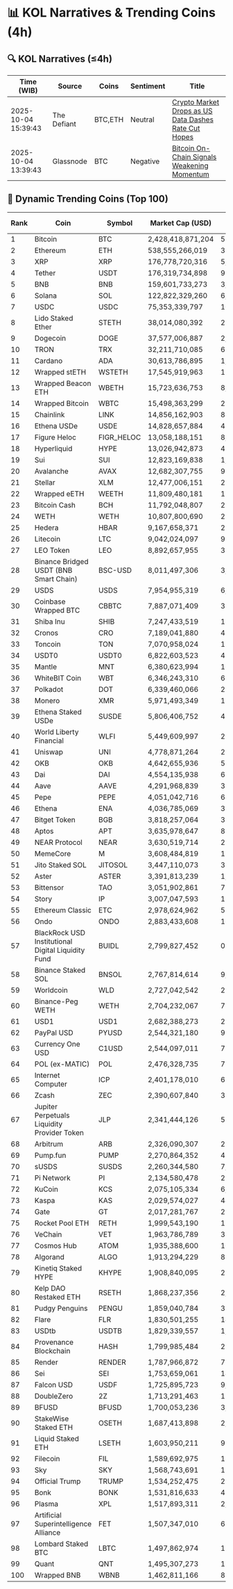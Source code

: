 # 📊 KOL Narratives & Trending Coins (4h)

## 🔍 KOL Narratives (≤4h)

| Time (WIB) | Source | Coins | Sentiment | Title |
|------------|--------|-------|-----------|-------|
| 2025-10-04 15:39:43 | The Defiant | BTC,ETH | Neutral | [Crypto Market Drops as US Data Dashes Rate Cut Hopes](https://thedefiant.io/example1) |
| 2025-10-04 13:39:43 | Glassnode | BTC | Negative | [Bitcoin On-Chain Signals Weakening Momentum](https://glassnode.com/example2) |

## 🚀 Dynamic Trending Coins (Top 100)

| Rank | Coin | Symbol | Market Cap (USD) | 24h Volume (USD) |
|------|------|--------|------------------|------------------|
| 1 | Bitcoin | BTC | 2,428,418,871,204 | 53,414,651,075 |
| 2 | Ethereum | ETH | 538,555,266,019 | 30,372,095,495 |
| 3 | XRP | XRP | 176,778,720,316 | 5,167,539,158 |
| 4 | Tether | USDT | 176,319,734,898 | 98,490,799,938 |
| 5 | BNB | BNB | 159,601,733,273 | 3,501,775,605 |
| 6 | Solana | SOL | 122,822,329,260 | 6,839,984,364 |
| 7 | USDC | USDC | 75,353,339,797 | 10,042,356,709 |
| 8 | Lido Staked Ether | STETH | 38,014,080,392 | 26,204,946 |
| 9 | Dogecoin | DOGE | 37,577,006,887 | 2,635,334,097 |
| 10 | TRON | TRX | 32,211,710,085 | 605,778,716 |
| 11 | Cardano | ADA | 30,613,786,895 | 1,523,193,926 |
| 12 | Wrapped stETH | WSTETH | 17,545,919,963 | 11,616,119 |
| 13 | Wrapped Beacon ETH | WBETH | 15,723,636,753 | 8,885,760 |
| 14 | Wrapped Bitcoin | WBTC | 15,498,363,299 | 273,725,261 |
| 15 | Chainlink | LINK | 14,856,162,903 | 849,100,814 |
| 16 | Ethena USDe | USDE | 14,828,657,884 | 424,715,693 |
| 17 | Figure Heloc | FIGR_HELOC | 13,058,188,151 | 8,519,282 |
| 18 | Hyperliquid | HYPE | 13,026,942,873 | 454,776,487 |
| 19 | Sui | SUI | 12,823,169,838 | 1,046,982,834 |
| 20 | Avalanche | AVAX | 12,682,307,755 | 963,642,122 |
| 21 | Stellar | XLM | 12,477,006,151 | 252,425,690 |
| 22 | Wrapped eETH | WEETH | 11,809,480,181 | 17,313,559 |
| 23 | Bitcoin Cash | BCH | 11,792,048,807 | 280,217,115 |
| 24 | WETH | WETH | 10,807,800,690 | 286,187,801 |
| 25 | Hedera | HBAR | 9,167,658,371 | 233,491,115 |
| 26 | Litecoin | LTC | 9,042,024,097 | 918,045,183 |
| 27 | LEO Token | LEO | 8,892,657,955 | 396,523 |
| 28 | Binance Bridged USDT (BNB Smart Chain) | BSC-USD | 8,011,497,306 | 3,158,180,971 |
| 29 | USDS | USDS | 7,954,955,319 | 6,239,527 |
| 30 | Coinbase Wrapped BTC | CBBTC | 7,887,071,409 | 398,523,724 |
| 31 | Shiba Inu | SHIB | 7,247,433,519 | 187,267,225 |
| 32 | Cronos | CRO | 7,189,041,880 | 45,719,349 |
| 33 | Toncoin | TON | 7,070,958,024 | 157,236,003 |
| 34 | USDT0 | USDT0 | 6,822,603,523 | 499,832,164 |
| 35 | Mantle | MNT | 6,380,623,994 | 166,837,593 |
| 36 | WhiteBIT Coin | WBT | 6,346,243,310 | 63,207,523 |
| 37 | Polkadot | DOT | 6,339,460,066 | 264,301,413 |
| 38 | Monero | XMR | 5,971,493,349 | 179,815,465 |
| 39 | Ethena Staked USDe | SUSDE | 5,806,406,752 | 43,377,304 |
| 40 | World Liberty Financial | WLFI | 5,449,609,997 | 205,520,055 |
| 41 | Uniswap | UNI | 4,778,871,264 | 261,630,921 |
| 42 | OKB | OKB | 4,642,655,936 | 597,442,078 |
| 43 | Dai | DAI | 4,554,135,938 | 67,907,259 |
| 44 | Aave | AAVE | 4,291,968,839 | 362,532,890 |
| 45 | Pepe | PEPE | 4,051,042,716 | 649,539,482 |
| 46 | Ethena | ENA | 4,036,785,069 | 333,669,619 |
| 47 | Bitget Token | BGB | 3,818,257,064 | 326,462,128 |
| 48 | Aptos | APT | 3,635,978,647 | 893,148,115 |
| 49 | NEAR Protocol | NEAR | 3,630,519,714 | 273,337,120 |
| 50 | MemeCore | M | 3,608,484,819 | 15,845,595 |
| 51 | Jito Staked SOL | JITOSOL | 3,447,110,073 | 36,603,721 |
| 52 | Aster | ASTER | 3,391,813,239 | 1,163,107,927 |
| 53 | Bittensor | TAO | 3,051,902,861 | 72,968,084 |
| 54 | Story | IP | 3,007,047,593 | 119,148,660 |
| 55 | Ethereum Classic | ETC | 2,978,624,962 | 59,562,999 |
| 56 | Ondo | ONDO | 2,883,433,608 | 165,112,607 |
| 57 | BlackRock USD Institutional Digital Liquidity Fund | BUIDL | 2,799,827,452 | 0.0 |
| 58 | Binance Staked SOL | BNSOL | 2,767,814,614 | 9,017,429 |
| 59 | Worldcoin | WLD | 2,727,042,542 | 226,610,155 |
| 60 | Binance-Peg WETH | WETH | 2,704,232,067 | 76,121,746 |
| 61 | USD1 | USD1 | 2,682,388,273 | 231,769,896 |
| 62 | PayPal USD | PYUSD | 2,544,321,180 | 95,004,818 |
| 63 | Currency One USD | C1USD | 2,544,097,011 | 79,703 |
| 64 | POL (ex-MATIC) | POL | 2,476,328,735 | 77,014,664 |
| 65 | Internet Computer | ICP | 2,401,178,010 | 62,910,377 |
| 66 | Zcash | ZEC | 2,390,607,840 | 393,887,138 |
| 67 | Jupiter Perpetuals Liquidity Provider Token | JLP | 2,341,444,126 | 51,991,556 |
| 68 | Arbitrum | ARB | 2,326,090,307 | 228,139,075 |
| 69 | Pump.fun | PUMP | 2,270,864,352 | 497,521,719 |
| 70 | sUSDS | SUSDS | 2,260,344,580 | 7,960,567 |
| 71 | Pi Network | PI | 2,134,580,478 | 29,095,718 |
| 72 | KuCoin | KCS | 2,075,105,334 | 6,944,025 |
| 73 | Kaspa | KAS | 2,029,574,027 | 44,412,176 |
| 74 | Gate | GT | 2,017,281,767 | 27,275,360 |
| 75 | Rocket Pool ETH | RETH | 1,999,543,190 | 11,002,695 |
| 76 | VeChain | VET | 1,963,786,789 | 38,448,283 |
| 77 | Cosmos Hub | ATOM | 1,935,388,600 | 101,747,955 |
| 78 | Algorand | ALGO | 1,913,294,229 | 88,292,761 |
| 79 | Kinetiq Staked HYPE | KHYPE | 1,908,840,095 | 28,219,437 |
| 80 | Kelp DAO Restaked ETH | RSETH | 1,868,237,356 | 2,425,751 |
| 81 | Pudgy Penguins | PENGU | 1,859,040,784 | 326,026,852 |
| 82 | Flare | FLR | 1,830,501,255 | 14,554,853 |
| 83 | USDtb | USDTB | 1,829,339,557 | 1,645,893 |
| 84 | Provenance Blockchain | HASH | 1,799,985,484 | 29,957 |
| 85 | Render | RENDER | 1,787,966,872 | 72,994,197 |
| 86 | Sei | SEI | 1,753,659,061 | 147,031,155 |
| 87 | Falcon USD | USDF | 1,725,895,723 | 9,131,893 |
| 88 | DoubleZero | 2Z | 1,713,291,463 | 174,235,267 |
| 89 | BFUSD | BFUSD | 1,700,053,236 | 3,396,360 |
| 90 | StakeWise Staked ETH | OSETH | 1,687,413,898 | 2,987,863 |
| 91 | Liquid Staked ETH | LSETH | 1,603,950,211 | 957,235 |
| 92 | Filecoin | FIL | 1,589,692,975 | 189,410,541 |
| 93 | Sky | SKY | 1,568,743,691 | 17,336,076 |
| 94 | Official Trump | TRUMP | 1,534,252,475 | 264,459,230 |
| 95 | Bonk | BONK | 1,531,816,633 | 490,245,521 |
| 96 | Plasma | XPL | 1,517,893,311 | 2,207,228,375 |
| 97 | Artificial Superintelligence Alliance | FET | 1,507,347,010 | 66,228,348 |
| 98 | Lombard Staked BTC | LBTC | 1,497,862,974 | 11,020,552 |
| 99 | Quant | QNT | 1,495,307,273 | 18,854,239 |
| 100 | Wrapped BNB | WBNB | 1,462,811,166 | 865,242,757 |